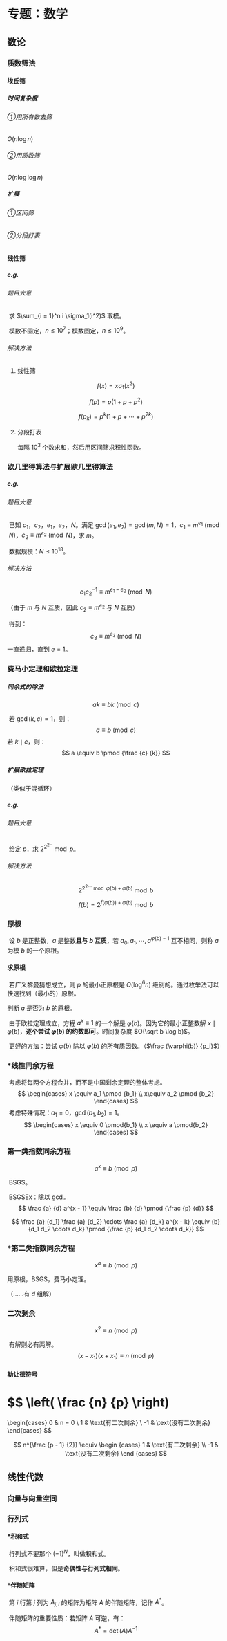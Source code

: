 # 专题：数学

## 数论

### 质数筛法

#### 埃氏筛

##### 时间复杂度

###### ①用所有数去筛

$O(n \log n)$

###### ②用质数筛

$O(n \log \log n)$

##### 扩展

###### ①区间筛

###### ②分段打表

#### 线性筛

##### e.g.

###### 题目大意

​	求 $\sum_{i = 1}^n i \sigma_1(i^2)$ 取模。

​	模数不固定，$n \le 10^7$；模数固定，$n \le 10^9$。

###### 解决方法

1. 线性筛

$$
f(x) = x \sigma_1(x^2)
$$

$$
f(p) = p(1 + p + p^2)
$$

$$
f(p_k) = p^k(1 + p + \cdots + p^{2k})
$$

2. 分段打表

   每隔 $10^3$ 个数求和，然后用区间筛求积性函数。

### 欧几里得算法与扩展欧几里得算法

##### e.g.

###### 题目大意

​	已知 $c_1$，$c_2$，$e_1$，$e_2$，$N$。满足 $\gcd(e_1, e_2) = \gcd(m, N) = 1$，$c_1 \equiv m^{e_1} \pmod N$，$c_2 \equiv m^{e_2} \pmod N$，求 $m$。

​	数据规模：$N \le 10^{18}$。

###### 解决方法

$$
c_1 c_2^{-1} \equiv m^{e_1 - e_2} \pmod N
$$

（由于 $m$ 与 $N$ 互质，因此 $c_2 \equiv m^{e_2}$ 与 $N$ 互质）

​	得到：
$$
c_3 \equiv m^{e_3} \pmod N
$$
​	一直递归，直到 $e = 1$。

### 费马小定理和欧拉定理

##### 同余式的除法

$$
ak \equiv bk \pmod c
$$

​	若 $\gcd(k, c) = 1$，则：
$$
a \equiv b \pmod c
$$
​	若 $k \mid c$，则：
$$
a \equiv b \pmod {\frac {c} {k}}
$$


##### 扩展欧拉定理

（类似于混循环）

##### e.g.

###### 题目大意

​	给定 $p$，求 $2^{2^{2^{\dots}}} \bmod p$。

###### 解决方法

$$
2^{2^{2 \cdots} \bmod \varphi (b) + \varphi(b)} \bmod b
$$

$$
f(b) = 2^{f(\varphi(b)) + \varphi(b)} \bmod b
$$

### 原根

​	设 $b$ 是正整数，$a$ 是整数**且与 $b$ 互质**，若 $a_0, a_1, \cdots, a^{\varphi(b) - 1}$ 互不相同，则称 $a$ 为模 $b$ 的一个原根。

#### 求原根

​	若广义黎曼猜想成立，则 $p$ 的最小正原根是 $O(\log^6 n)$ 级别的。通过枚举法可以快速找到（最小的）原根。

判断 $a$ 是否为 $b$ 的原根。

​	由于欧拉定理成立，方程 $a^x \equiv 1$ 的一个解是 $\varphi(b)$。因为它的最小正整数解 $x \mid \varphi(b)$，**逐个尝试 $\varphi(b)$ 的约数即可**。时间复杂度 $O(\sqrt b \log b)$。

​	更好的方法：尝试 $\varphi(b)$ 除以 $\varphi(b)$ 的所有质因数。（$\frac {\varphi(b)} {p_i}$）

### *线性同余方程

​	考虑将每两个方程合并，而不是中国剩余定理的整体考虑。
$$
\begin{cases}
x \equiv a_1 \pmod {b_1}
\\
x\equiv a_2 \pmod {b_2}
\end{cases}
$$
​	考虑特殊情况：$a_1 = 0$，$\gcd(b_1, b_2) = 1$。
$$
\begin{cases}
x \equiv 0 \pmod{b_1}
\\
x \equiv a \pmod{b_2}
\end{cases}
$$

### 第一类指数同余方程

$$
a^x \equiv b \pmod p
$$

​	BSGS。

​	BSGSEx：除以 $\gcd$。
$$
\frac {a} {d} a^{x - 1} \equiv \frac {b} {d} \pmod {\frac {p} {d}}
$$

$$
\frac {a} {d_1} \frac {a} {d_2} \cdots \frac {a} {d_k} a^{x - k} \equiv {b} {d_1 d_2 \cdots d_k} \pmod {\frac {p} {d_1 d_2 \cdots d_k}}
$$

### *第二类指数同余方程

$$
x^a \equiv b \pmod {p}
$$

用原根，BSGS，费马小定理。

（……有 $d$ 组解）

### 二次剩余

$$
x^2 \equiv n \pmod p
$$

​	有解则必有两解。
$$
(x - x_1)(x + x_1) \equiv n \pmod p
$$

#### 勒让德符号

$$
\left( \frac {n} {p} \right)
=
\begin{cases}
0 & n = 0
\\
1 & \text{有二次剩余}
\\
-1 & \text{没有二次剩余}
\end{cases}
$$

$$
n^{\frac {p - 1} {2}} \equiv
\begin {cases}
1 & \text{有二次剩余}
\\
-1 & \text{没有二次剩余}
\end {cases}
$$

## 线性代数

### 向量与向量空间

### 行列式

#### *积和式

​	行列式不要那个 $(-1)^{N}$，叫做积和式。

​	积和式很难算，但是**奇偶性与行列式相同**。

#### *伴随矩阵

​	第 $i$ 行第 $j$ 列为 $A_{j, i}$ 的矩阵为矩阵 $A$ 的伴随矩阵，记作 $A^*$。

​	伴随矩阵的重要性质：若矩阵 $A$ 可逆，有：
$$
A^* = \det(A) A^{-1}
$$
